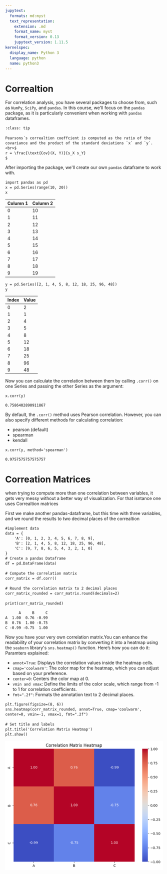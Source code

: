 ```yaml
---
jupytext:
  formats: md:myst
  text_representation:
    extension: .md
    format_name: myst
    format_version: 0.13
    jupytext_version: 1.11.5
kernelspec:
  display_name: Python 3
  language: python
  name: python3
---
```


# Correaltion
  For correlation analysis, you have several packages to choose from, such as `NumPy`, `SciPy`, and `pandas`. In this course, we'll focus on the `pandas` package, as it is particularly convenient when working with `pandas` dataframes.
```{admonition} Pearson´s correlation
:class: tip

Pearsons´s correaltion coeffcient is computed as the ratio of the covariance and the product of the standard deviations `x` and `y`.
<br>$
r = \frac{\text{Cov}(X, Y)}{s_X s_Y}
$

``` 
After importing the package, we'll create our own `pandas` dataframe to work with.
```{code-cell}
import pandas as pd
x = pd.Series(range(10, 20))
x
```
| Column 1 | Column 2 |
|----------|----------|
| 0        | 10       |
| 1        | 11       |
| 2        | 12       |
| 3        | 13       |
| 4        | 14       |
| 5        | 15       |
| 6        | 16       |
| 7        | 17       |
| 8        | 18       |
| 9        | 19       |
```{code-cell}
y = pd.Series([2, 1, 4, 5, 8, 12, 18, 25, 96, 48])
y
```
| Index | Value |
|-------|-------|
| 0     | 2     |
| 1     | 1     |
| 2     | 4     |
| 3     | 5     |
| 4     | 8     |
| 5     | 12    |
| 6     | 18    |
| 7     | 25    |
| 8     | 96    |
| 9     | 48    |

 Now you can calculate the correlation between them by calling `.corr()` on one Series and passing the other Series as the argument:
 ```{code-cell}
 x.corr(y) 
 ```
 ```{code-cell}
0.7586402890911867
 ```
By default, the `.corr()` method uses Pearson correlation. However, you can also specify different methods for calculating correlation:

* pearson (default)
* spearman
* kendall
```{code-cell}
x.corr(y, method='spearman')  
```
```{code-cell}
0.9757575757575757
```
# Correation Matrices
when trying to compute more than one correlation between variables, it gets very messy without a better way of visualization. For that isntance one uses Correaltion matrices

First we make another pandas-dataframe, but this time with three variables, and we round the results to two decimal places of the correaltion

```{code-cell}
#implement data
data = {
    'A': [0, 1, 2, 3, 4, 5, 6, 7, 8, 9],
    'B': [2, 1, 4, 5, 8, 12, 18, 25, 96, 48],
    'C': [9, 7, 8, 6, 5, 4, 3, 2, 1, 0]
}
# Create a pandas Dataframe
df = pd.DataFrame(data)

# Compute the correlation matrix
corr_matrix = df.corr()

# Round the correlation matrix to 2 decimal places
corr_matrix_rounded = corr_matrix.round(decimals=2)

print(corr_matrix_rounded)
```
```{code-cell}
      A     B     C
A  1.00  0.76 -0.99
B  0.76  1.00 -0.75
C -0.99 -0.75  1.00
```
Now you have your very own correlation matrix.You can enhance the readability of your correlation matrix by converting it into a heatmap using the `seaborn` library's `sns.heatmap()` function. Here’s how you can do it:
Paramters explained:
* `annot=True`: Displays the correlation values inside the heatmap cells.
* `cmap='coolwarm'`: The color map for the heatmap, which you can adjust based on your preference.
* `center=0`: Centers the color map at 0.
* `vmin and vmax`: Define the limits of the color scale, which range from -1 to 1 for correlation coefficients.
* `fmt=".2f"`: Formats the annotation text to 2 decimal places.

```{code-cell}
plt.figure(figsize=(8, 6))
sns.heatmap(corr_matrix_rounded, annot=True, cmap='coolwarm', center=0, vmin=-1, vmax=1, fmt=".2f")

# Set title and labels
plt.title('Correlation Matrix Heatmap')
plt.show()
```
![alt text](image.png)
